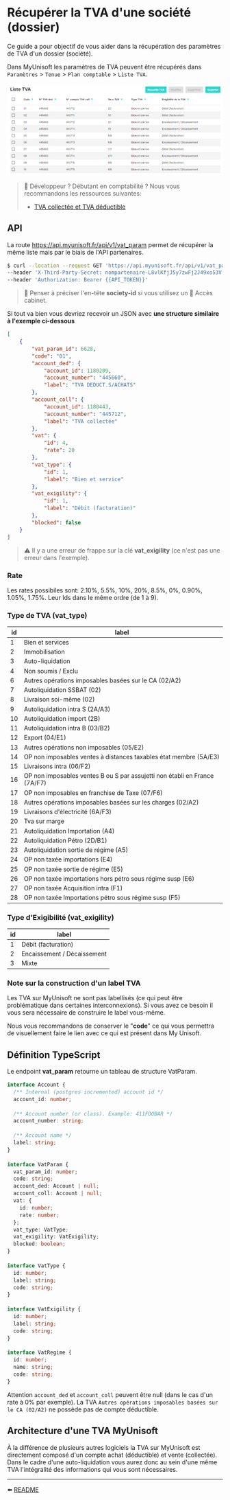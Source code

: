 # Récupérer la TVA d'une société (dossier)
Ce guide a pour objectif de vous aider dans la récupération des paramètres de TVA d'un dossier (société).

Dans MyUnisoft les paramètres de TVA peuvent être récupérés dans `Paramètres` > `Tenue` > `Plan comptable` > `Liste TVA`.

![](./images/liste_tva.PNG)

> 🐤 Développeur ? Débutant en comptabilité ? Nous vous recommandons les ressources suivantes:
> - [TVA collectée et TVA déductible](https://intia.fr/fr/ressources/lexique/tva-collectee-et-tva-deductible/)

## API

La route https://api.myunisoft.fr/api/v1/vat_param permet de récupérer la même liste mais par le biais de l'API partenaires.

```bash
$ curl --location --request GET 'https://api.myunisoft.fr/api/v1/vat_param' \
--header 'X-Third-Party-Secret: nompartenaire-L8vlKfjJ5y7zwFj2J49xo53V' \
--header 'Authorization: Bearer {{API_TOKEN}}'
```

> 👀 Penser à préciser l'en-tête **society-id** si vous utilisez un 🔹 Accès cabinet.

Si tout va bien vous devriez recevoir un JSON avec **une structure similaire à l'exemple ci-dessous**
```json
[
    {
        "vat_param_id": 6628,
        "code": "01",
        "account_ded": {
            "account_id": 1180209,
            "account_number": "445660",
            "label": "TVA DEDUCT.S/ACHATS"
        },
        "account_coll": {
            "account_id": 1180443,
            "account_number": "445712",
            "label": "TVA collectée"
        },
        "vat": {
            "id": 4,
            "rate": 20
        },
        "vat_type": {
            "id": 1,
            "label": "Bien et service"
        },
        "vat_exigility": {
            "id": 1,
            "label": "Débit (facturation)"
        },
        "blocked": false
    }
]
```

> ⚠️ Il y a une erreur de frappe sur la clé **vat_exigility** (ce n'est pas une erreur dans l'exemple).

### Rate
Les rates possibiles sont: 2.10%, 5.5%, 10%, 20%, 8.5%, 0%, 0.90%, 1.05%, 1.75%. Leur Ids dans le même ordre (de 1 à 9).

### Type de TVA (vat_type)

| id | label |
| --- | --- |
| 1 | Bien et services |
| 2 | Immobilisation |
| 3 | Auto-liquidation |
| 4 | Non soumis / Exclu |
| 6 | Autres opérations imposables basées sur le CA (02/A2) |
| 7 | Autoliquidation SSBAT (02) |
| 8 | Livraison soi-même (02) |
| 9 | Autoliquidation intra S (2A/A3) |
| 10 | Autoliquidation import (2B) |
| 11 | Autoliquidation intra B (03/B2) |
| 12 | Export (04/E1) |
| 13 | Autres opérations non imposables (05/E2) |
| 14 | OP non imposables ventes à distances taxables état membre (5A/E3) |
| 15 | Livraisons intra (06/F2) |
| 16 | OP non imposables ventes B ou S par assujetti non établi en France  (7A/F7) |
| 17 | OP non imposables en franchise de Taxe (07/F6) |
| 18 | Autres opérations imposables basées sur les charges (02/A2) |
| 19 | Livraisons d'électricité (6A/F3) |
| 20 | Tva sur marge |
| 21 | Autoliquidation Importation (A4) |
| 22 | Autoliquidation Pétro (2D/B1) |
| 23 | Autoliquidation sortie de régime (A5) |
| 24 | OP non taxée importations (E4) |
| 25 | OP non taxée sortie de régime (E5) |
| 26 | OP non taxée importations  hors pétro sous régime susp (E6) |
| 27 | OP non taxée Acquisition intra (F1) |
| 28 | OP non taxée Importations pétro sous régime susp (F5) |

### Type d'Exigibilité (vat_exigility)

| id | label |
| --- | --- |
| 1 | Débit (facturation) |
| 2 | Encaissement / Décaissement |
| 3 | Mixte |

### Note sur la construction d'un label TVA

Les TVA sur MyUnisoft ne sont pas labellisés (ce qui peut être problématique dans certaines interconnexions). Si vous avez ce besoin il vous sera nécessaire de construire le label vous-même.

Nous vous recommandons de conserver le "**code**" ce qui vous permettra de visuellement faire le lien avec ce qui est présent dans My Unisoft.

## Définition TypeScript

Le endpoint **vat_param** retourne un tableau de structure VatParam.

```ts
interface Account {
  /** Internal (postgres incremented) account id */
  account_id: number;

  /** Account number (or class). Example: 411FOOBAR */
  account_number: string;

  /** Account name */
  label: string;
}

interface VatParam { 
  vat_param_id: number;
  code: string;
  account_ded: Account | null;
  account_coll: Account | null;
  vat: {
    id: number;
    rate: number;
  };
  vat_type: VatType;
  vat_exigility: VatExigility;
  blocked: boolean;
}

interface VatType {
  id: number;
  label: string;
  code: string;
}

interface VatExigility {
  id: number;
  label: string;
  code: string;
}

interface VatRegime {
  id: number;
  name: string;
  code: string;
}
```

Attention `account_ded` et `account_coll` peuvent être null (dans le cas d'un rate à 0% par exemple). La TVA `Autres opérations imposables basées sur le CA (02/A2)` ne possède pas de compte déductible.

## Architecture d'une TVA MyUnisoft
À la différence de plusieurs autres logiciels la TVA sur MyUnisoft est directement composé d'un compte achat (déductible) et vente (collectée). Dans le cadre d'une auto-liquidation vous aurez donc au sein d'une même TVA l'intégralité des informations qui vous sont nécessaires.

---

⬅️ [README](../README.md)

